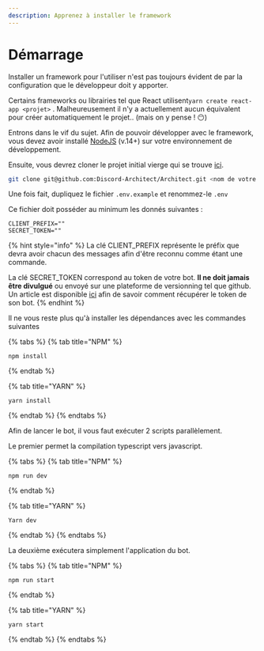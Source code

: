 ```yaml
---
description: Apprenez à installer le framework
---
```


# Démarrage

Installer un framework pour l'utiliser n'est pas toujours évident de par la configuration que le développeur doit y apporter.

Certains frameworks ou librairies tel que React utilisent`yarn create react-app <projet>` . Malheureusement il n'y a actuellement aucun équivalent pour créer automatiquement le projet..  \(mais on y pense ! 😶\)

Entrons dans le vif du sujet. Afin de pouvoir développer avec le framework, vous devez avoir installé [NodeJS](https://nodejs.org/en) \(v.14+\) sur votre environnement de développement.

Ensuite, vous devrez cloner le projet initial vierge qui se trouve [ici](https://github.com/Discord-Architect/Architect).

```bash
git clone git@github.com:Discord-Architect/Architect.git <nom de votre projet>
```

Une fois fait, dupliquez le fichier `.env.example` et renommez-le `.env` 

Ce fichier doit posséder au minimum les donnés suivantes :

```text
CLIENT_PREFIX=""
SECRET_TOKEN=""
```

{% hint style="info" %}
La clé CLIENT\_PREFIX représente le préfix que devra avoir chacun des messages afin d'être reconnu comme étant une commande.

La clé SECRET\_TOKEN correspond au token de votre bot. **Il ne doit jamais être divulgué** ou envoyé sur une plateforme de versionning tel que github. Un article est disponible [ici](https://github.com/reactiflux/discord-irc/wiki/Creating-a-discord-bot-&-getting-a-token) afin de savoir comment récupérer le token de son bot.
{% endhint %}

Il ne vous reste plus qu'à installer les dépendances avec les commandes suivantes

{% tabs %}
{% tab title="NPM" %}
```text
npm install
```
{% endtab %}

{% tab title="YARN" %}
```
yarn install
```
{% endtab %}
{% endtabs %}

Afin de lancer le bot, il vous faut exécuter 2 scripts parallèlement.

Le premier permet la compilation typescript vers javascript.

{% tabs %}
{% tab title="NPM" %}
```text
npm run dev
```
{% endtab %}

{% tab title="YARN" %}
```
Yarn dev
```
{% endtab %}
{% endtabs %}

La deuxième exécutera simplement l'application du bot.

{% tabs %}
{% tab title="NPM" %}
```text
npm run start
```
{% endtab %}

{% tab title="YARN" %}
```
yarn start
```
{% endtab %}
{% endtabs %}

